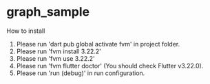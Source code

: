 # graph_sample
 
How to install
1. Please run 'dart pub global activate fvm' in project folder.
2. Please run 'fvm install 3.22.2'
3. Please run 'fvm use 3.22.2'
4. Please run 'fvm flutter doctor' (You should check Flutter v3.22.0).
5. Please run 'run (debug)' in run configuration.

